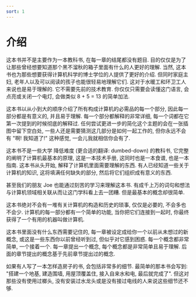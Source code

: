 ```yaml
---
sort: 1
---
```

# 介绍

这本书并不是主要作为一本教科书, 在每一章的结尾都没有题目. 目的仅仅是为了让那些曾经想要知道那个黑不溜秋的箱子里面有什么的人更好的理解. 当然, 这本书也为那些想要获得计算机科学的博士学位的人提供了更好的介绍. 但同时家庭主妇, 老年人以及可以阅读的孩子也能很轻易地理解它们. 这对于水暖工和环卫工人来说也是易于理解的. 它不需要先前的技术教育. 你仅仅只需要会读懂这门语言, 会点亮或关闭一个电灯, 会做类似 8 + 5 = 13 的简单加法.

这本书以从小到大的顺序介绍了所有构成计算机的必需品的每一个部分, 因此每一部分都是有意义的, 并且易于理解. 每一个部分都解释的非常详细, 每一个词都在它第一次提到的时候彻底的解释过. 任何尝试更进一步的简化这个主题的会在一张插图中留下空白处, 一些人还是需要猜测这几部分是如何一起工作的, 但你永远不会有 "啊! 我知道了!" 这种感觉, 一会儿我就相信你会有了.

这本书不是一些大学 降低难度 (更合适的翻译: dumbed-down) 的教科书, 它完整的阐明了计算机最基本的原理, 这是一本技术手册, 这同时也是一本食谱, 也是一本指南. 这本书从头开始, 解释了计算机里面需要理解的东西. 有人已经知道一些关于计算机的知识, 这将填满任何缺失的部分, 然后将它们组织成有意义的东西.

甚至我们的朋友 Joe 也能通过刻苦的学习来理解这本书. 有成千上万的词句和想法与计算机领域相关联从而让这门学科看上去一团糟. 但是最基本的概念却很简单.

这本书绝对不会有一堆有关计算机的构造和历史的琐事, 仅仅是必要的, 不会多也不会少. 计算机的每一部分都有一个简单的功能, 当你把它们连接到一起时, 你最终获得了一个有用的机器叫做计算机.

这本书里面没有什么东西需要记住的, 每一章被设定成给你一个以前从未想过的新概念, 或这是一些东西你以前曾经听到过, 但似乎对它感到困惑. 每一个概念都非常简单, 一个接着一个. 每一章提出一个概念, 每个概念都是非常简单且易于理解. 后面的章节提出的概念基于先前章节提出过的概念.

如果有人写了一本怎样造房子的书, 会包括非常多的细节. 最简单的那本书会写到: "搭建一个地基, 建造围墙, 用屋顶覆盖住, 接入自来水和电, 最后就完成了". 但这对那些没有使用过榔头, 没有安装过水龙头或是没有接过电线的人来说这些细节还不够.
